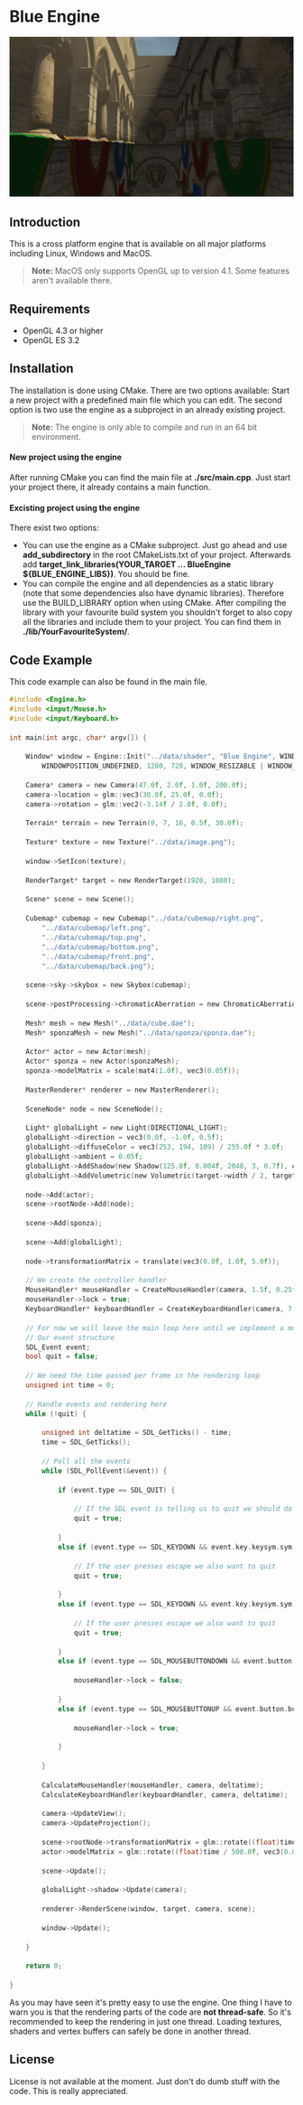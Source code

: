 # Blue Engine
![Example scene](image.png)
## Introduction
This is a cross platform engine that is available on all major platforms including Linux, Windows and MacOS.
>**Note:**
>MacOS only supports OpenGL up to version 4.1. Some features aren't available there.
## Requirements
- OpenGL 4.3 or higher
- OpenGL ES 3.2
## Installation
The installation is done using CMake. There are two options available: Start a new project with a predefined
main file which you can edit. The second option is two use the engine as a subproject in an already existing project.
>**Note:**
>The engine is only able to compile and run in an 64 bit environment.
#### New project using the engine
After running CMake you can find the main file at **./src/main.cpp**. Just start your project there, it already
contains a main function.
#### Excisting project using the engine
There exist two options:
- You can use the engine as a CMake subproject. Just go ahead and use **add_subdirectory** in the root
CMakeLists.txt of your project. Afterwards add **target_link_libraries(YOUR_TARGET ... BlueEngine ${BLUE_ENGINE_LIBS})**. You should be fine.
- You can compile the engine and all dependencies as a static library (note that some dependencies also have
dynamic libraries). Therefore use the BUILD_LIBRARY option when using CMake. After compiling the library
with your favourite build system you shouldn't forget to also copy all the libraries and include them to your project.
You can find them in **./lib/YourFavouriteSystem/**.
## Code Example
This code example can also be found in the main file.
```c
#include <Engine.h>
#include <input/Mouse.h>
#include <input/Keyboard.h>

int main(int argc, char* argv[]) {

	Window* window = Engine::Init("../data/shader", "Blue Engine", WINDOWPOSITION_UNDEFINED,
		WINDOWPOSITION_UNDEFINED, 1280, 720, WINDOW_RESIZABLE | WINDOW_BORDERLESS);

	Camera* camera = new Camera(47.0f, 2.0f, 1.0f, 200.0f);
	camera->location = glm::vec3(30.0f, 25.0f, 0.0f);
	camera->rotation = glm::vec2(-3.14f / 2.0f, 0.0f);

	Terrain* terrain = new Terrain(9, 7, 16, 0.5f, 30.0f);

	Texture* texture = new Texture("../data/image.png");

	window->SetIcon(texture);

	RenderTarget* target = new RenderTarget(1920, 1080);

	Scene* scene = new Scene();

	Cubemap* cubemap = new Cubemap("../data/cubemap/right.png",
		"../data/cubemap/left.png",
		"../data/cubemap/top.png",
		"../data/cubemap/bottom.png",
		"../data/cubemap/front.png",
		"../data/cubemap/back.png");

	scene->sky->skybox = new Skybox(cubemap);

	scene->postProcessing->chromaticAberration = new ChromaticAberration(0.7f);

	Mesh* mesh = new Mesh("../data/cube.dae");
	Mesh* sponzaMesh = new Mesh("../data/sponza/sponza.dae");

	Actor* actor = new Actor(mesh);
	Actor* sponza = new Actor(sponzaMesh);
	sponza->modelMatrix = scale(mat4(1.0f), vec3(0.05f));

	MasterRenderer* renderer = new MasterRenderer();

	SceneNode* node = new SceneNode();

	Light* globalLight = new Light(DIRECTIONAL_LIGHT);
	globalLight->direction = vec3(0.0f, -1.0f, 0.5f);
	globalLight->diffuseColor = vec3(253, 194, 109) / 255.0f * 3.0f;
	globalLight->ambient = 0.05f;
	globalLight->AddShadow(new Shadow(125.0f, 0.004f, 2048, 3, 0.7f), camera);
	globalLight->AddVolumetric(new Volumetric(target->width / 2, target->height / 2, 20, -0.5f));

	node->Add(actor);
	scene->rootNode->Add(node);

	scene->Add(sponza);

	scene->Add(globalLight);

	node->transformationMatrix = translate(vec3(0.0f, 1.0f, 5.0f));

	// We create the controller handler
	MouseHandler* mouseHandler = CreateMouseHandler(camera, 1.5f, 0.25f);
	mouseHandler->lock = true;
	KeyboardHandler* keyboardHandler = CreateKeyboardHandler(camera, 7.0f, 0.3f);

	// For now we will leave the main loop here until we implement a more advanced event system
	// Our event structure
	SDL_Event event;
	bool quit = false;

	// We need the time passed per frame in the rendering loop
	unsigned int time = 0;

	// Handle events and rendering here
	while (!quit) {

		unsigned int deltatime = SDL_GetTicks() - time;
		time = SDL_GetTicks();

		// Poll all the events
		while (SDL_PollEvent(&event)) {

			if (event.type == SDL_QUIT) {

				// If the SDL event is telling us to quit we should do it
				quit = true;

			}
			else if (event.type == SDL_KEYDOWN && event.key.keysym.sym == SDLK_ESCAPE) {

				// If the user presses escape we also want to quit
				quit = true;

			}
			else if (event.type == SDL_KEYDOWN && event.key.keysym.sym == SDLK_ESCAPE) {

				// If the user presses escape we also want to quit
				quit = true;

			}
			else if (event.type == SDL_MOUSEBUTTONDOWN && event.button.button == SDL_BUTTON_LEFT) {

				mouseHandler->lock = false;

			}
			else if (event.type == SDL_MOUSEBUTTONUP && event.button.button == SDL_BUTTON_LEFT) {

				mouseHandler->lock = true;

			}

		}

		CalculateMouseHandler(mouseHandler, camera, deltatime);
		CalculateKeyboardHandler(keyboardHandler, camera, deltatime);

		camera->UpdateView();
		camera->UpdateProjection();

		scene->rootNode->transformationMatrix = glm::rotate((float)time / 1000.0f, vec3(0.0f, 1.0f, 0.0f));
		actor->modelMatrix = glm::rotate((float)time / 500.0f, vec3(0.0f, 1.0f, 0.0f));

		scene->Update();

		globalLight->shadow->Update(camera);

		renderer->RenderScene(window, target, camera, scene);

		window->Update();

	}

	return 0;

}
```
As you may have seen it's pretty easy to use the engine. One thing I have to warn you is that the rendering parts of the 
code are **not thread-safe**. So it's recommended to keep the rendering in just one thread. Loading textures, shaders and 
vertex buffers can safely be done in another thread.
## License
License is not available at the moment. Just don't do dumb stuff with the code. This is really appreciated.
